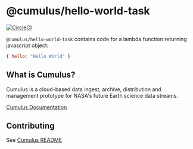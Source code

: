 # @cumulus/hello-world-task

[![CircleCI](https://circleci.com/gh/cumulus-nasa/cumulus.svg?style=svg)](https://circleci.com/gh/cumulus-nasa/cumulus)

`@cumulus/hello-world-task` contains code for a lambda function returning javascript object:

```javascript
{ hello: "Hello World" }
```

## What is Cumulus?

Cumulus is a cloud-based data ingest, archive, distribution and management prototype for NASA's future Earth science data streams.

[Cumulus Documentation](https://cumulus-nasa.github.io/)

## Contributing

See [Cumulus README](https://github.com/cumulus-nasa/cumulus/blob/master/README.md#installing-and-deploying)
